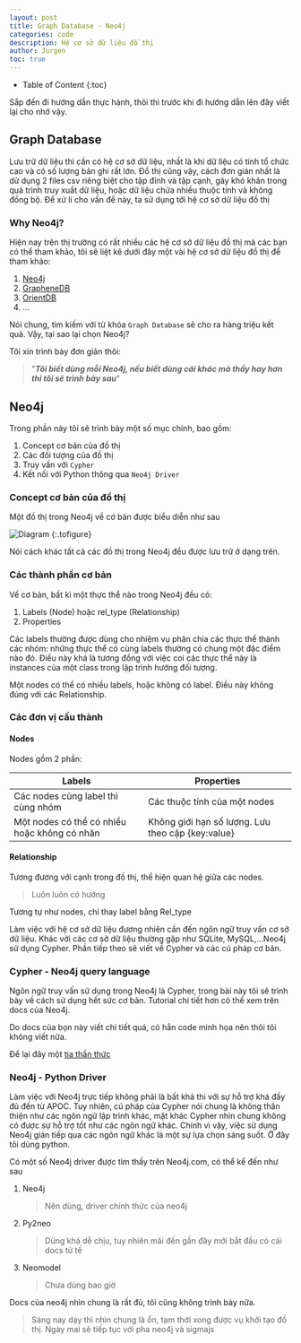 ```yaml
---
layout: post
title: Graph Database - Neo4j
categories: code
description: Hệ cơ sở dữ liệu đồ thị
author: Jurgen
toc: true
---
```


- Table of Content
{:toc}

Sắp đến đi hướng dẫn thực hành, thôi thì trước khi đi hướng dẫn lên đây viết lại cho nhớ vậy.

## Graph Database

Lưu trữ dữ liệu thì cần có hệ cơ sở dữ liệu, nhất là khi dữ liệu có tính tổ chức cao và có số lượng bản ghi rất lớn. Đồ thị cũng vậy, cách đơn giản nhất là dử dụng 2 files csv riêng biệt cho tập đỉnh và tập cạnh, gây khó khăn trong quá trình truy xuất dữ liệu, hoặc dữ liệu chứa nhiều thuộc tính và không đồng bộ. Để xử lí cho vấn đề này, ta sử dụng tới hệ cơ sở dữ liệu đồ thị

### Why Neo4j?

Hiện nay trên thị trường có rất nhiều các hệ cơ sở dữ liệu đồ thị mà các bạn có thể tham khảo, tôi sẽ liệt kê dưới đây một vài hệ cơ sở dữ liệu đồ thị để tham khảo:

1. [Neo4j](https://neo4j.com/)
2. [GrapheneDB](https://www.graphenedb.com/)
3. [OrientDB](https://www.orientdb.org/)
4. ...

Nói chung, tìm kiếm với từ khóa `Graph Database` sẽ cho ra hàng triệu kết quả. Vậy, tại sao lại chọn Neo4j?

Tôi xin trình bày đơn giản thôi:

> "***Tôi biết dùng mỗi Neo4j, nếu biết dùng cái khác mà thấy hay hơn thì tôi sẽ trình bày sau***"

## Neo4j

Trong phần này tôi sẽ trình bày một số mục chính, bao gồm:

1. Concept cơ bản của đồ thị
2. Các đối tượng của đồ thị
3. Truy vấn với `Cypher`
4. Kết nối với Python thông qua `Neo4j Driver`

### Concept cơ bản của đồ thị

Một đồ thị trong Neo4j về cơ bản được biểu diễn như sau

![Diagram](https://kroki.io/graphviz/svg/eNp9j0FrwkAQhe_5FYOXnDxoVZCiUKqtQhuKeDIbysYdanCyE2ZXocT8dxON0Fbo8Q3vvW-eyb5EFzt4gxIsG4TY7XSBE8EtiwHnv6kWfLAGTfIYRH2IA9IpEkygU36gOLYnq3OstQrXnMNC271ToaKUxdbX3ng4UlR1gqRJd6cQPfzseHpez2efy0hZYULX1MQqfGERdL6uSRRdor9C5TsfMzz5zNMV3Prh9ZAXDVuQUDs0F_54cOMP7vmz5WrevKBs6_hv34pTFA8bzHG7z_6s7LWU6gw-AGok "Đồ thị cơ bản - Neo4j.com")
{:.tofigure}

Nói cách khác tất cả các đồ thị trong Neo4j đều được lưu trữ ở dạng trên.

### Các thành phần cơ bản

Về cơ bản, bất kì một thực thể nào trong Neo4j đều có:

1. Labels (Node) hoặc rel_type (Relationship)
2. Properties

Các labels thường được dùng cho nhiệm vụ phân chia các thực thể thành các nhóm: những thực thể có cùng labels thường có chung một đặc điểm nào đó. Điều này khá là tương đồng với việc coi các thực thể này là instances của một class trong lập trình hướng đối tượng.

Một nodes có thể có nhiều labels, hoặc không có label. Điều này không đúng với các Relationship.

### Các đơn vị cấu thành

#### Nodes

Nodes gồm 2 phần:

| Labels                                       | Properties                                        |
| -------------------------------------------- | ------------------------------------------------- |
| Các nodes cùng label thì cùng nhóm           | Các thuộc tính của một nodes                      |
| Một nodes có thể có nhiều hoặc không có nhãn | Không giới hạn số lượng. Lưu theo cặp {key:value} |

#### Relationship

Tương đương với cạnh trong đồ thị, thể hiện quan hệ giữa các nodes.

> Luôn luôn có hướng

Tương tự như nodes, chỉ thay label bằng Rel_type

Làm việc với hệ cơ sở dữ liệu đương nhiên cần đến ngôn ngữ truy vấn cơ sở dữ liệu. Khác với các cơ sở dữ liệu thường gặp như SQLite, MySQL,...Neo4j sử dụng Cypher. Phần tiếp theo sẽ viết về Cypher và các cú pháp cơ bản.

### Cypher - Neo4j query language

Ngôn ngữ truy vấn sử dụng trong Neo4j là Cypher, trong bài này tôi sẽ trình bày về cách sử dụng hết sức cơ bản. Tutorial chi tiết hơn có thể xem trên docs của Neo4j.

Do docs của bọn này viết chi tiết quá, có hẳn code minh họa nên thôi tôi không viết nữa.

Để lại đây một [tia thần thức](https://neo4j.com/developer/cypher/)

### Neo4j - Python Driver

Làm việc với Neo4j trực tiếp không phải là bất khả thi với sự hỗ trợ khá đầy đủ đến từ APOC. Tuy nhiên, cú pháp của Cypher nói chung là không thân thiện như các ngôn ngữ lập trình khác, mặt khác Cypher nhìn chung không có được sự hỗ trợ tốt như các ngôn ngữ khác. Chính vì vậy, việc sử dụng Neo4j gián tiếp qua các ngôn ngữ khác là một sự lựa chọn sáng suốt. Ở đây tôi dùng python.

Có một số Neo4j driver được tìm thấy trên Neo4j.com, có thể kể đến như sau

1. Neo4j

   > Nên dùng, driver chính thức của neo4j

2. Py2neo

   > Dùng khá dễ chịu, tuy nhiên mãi đến gần đây mới bắt đầu có cái docs tử tế

3. Neomodel

   > Chưa dùng bao giờ

Docs của neo4j nhìn chung là rất đủ, tôi cũng không trình bày nữa.

> Sáng nay dạy thì nhìn chung là ổn, tạm thời xong được vụ khởi tạo đồ thị. Ngày mai sẽ tiếp tục với pha neo4j và sigmajs
